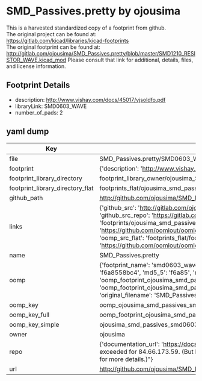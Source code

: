 # SMD_Passives.pretty by ojousima  
This is a harvested standardized copy of a footprint from github.  
The original project can be found at:  
https://gitlab.com/kicad/libraries/kicad-footprints  
The original footprint can be found at:
http://gitlab.com/ojousima/SMD_Passives.pretty/blob/master/SMD1210_RESISTOR_WAVE.kicad_mod
Please consult that link for additional, details, files, and license information.  
## Footprint Details
* description: http://www.vishay.com/docs/45017/vjsoldfo.pdf  
* libraryLink: SMD0603_WAVE  
* number_of_pads: 2  
## yaml dump  
| Key | Value |  
| --- | --- |  
| file | SMD_Passives.pretty/SMD0603_WAVE.kicad_mod |  
| footprint | {'description': 'http://www.vishay.com/docs/45017/vjsoldfo.pdf', 'libraryLink': 'SMD0603_WAVE', 'number_of_pads': 2} |  
| footprint_library_directory | footprint_library_owner/ojousima_SMD_Passives.pretty |  
| footprint_library_directory_flat | footprints_flat/ojousima_smd_passives_smd0603_wave/working |  
| github_path | http://github.com/ojousima/SMD_Passives.pretty/blob/master/SMD0603_WAVE.kicad_mod |  
| links | {'github_src': 'http://gitlab.com/ojousima/SMD_Passives.pretty/blob/master/SMD1210_RESISTOR_WAVE.kicad_mod', 'github_src_repo': 'https://gitlab.com/kicad/libraries/kicad-footprints', 'oomp_bot': 'footprints/ojousima_smd_passives_smd0603_wave/working', 'oomp_bot_github': 'https://github.com/oomlout/oomlout_oomp_footprint_bot/tree/main/footprints/ojousima_smd_passives_smd0603_wave/working', 'oomp_src_flat': 'footprints_flat/footprints_flat/ojousima_smd_passives_smd0603_wave/working', 'oomp_src_flat_github': 'https://github.com/oomlout/oomlout_oomp_footprint_src/tree/main/footprints_flat/ojousima_smd_passives_smd0603_wave/working'} |  
| name | SMD_Passives.pretty |  
| oomp | {'footprint_name': 'smd0603_wave', 'library_name': 'smd_passives', 'md5': 'f6a8558bc40db292a4c1f59548234052', 'md5_10': 'f6a8558bc4', 'md5_5': 'f6a85', 'md5_6': 'f6a855', 'oomp_key': 'oomp_ojousima_smd_passives_smd0603_wave', 'oomp_key_extra': 'oomp_footprint_ojousima_smd_passives_smd0603_wave', 'oomp_key_full': 'oomp_footprint_ojousima_smd_passives_smd0603_wave_f6a855', 'oomp_key_simple': 'ojousima_smd_passives_smd0603_wave', 'original_filename': 'SMD_Passives.pretty/SMD0603_WAVE.kicad_mod', 'owner_name': 'ojousima'} |  
| oomp_key | oomp_ojousima_smd_passives_smd0603_wave |  
| oomp_key_full | oomp_footprint_ojousima_smd_passives_smd0603_wave |  
| oomp_key_simple | ojousima_smd_passives_smd0603_wave |  
| owner | ojousima |  
| repo | {'documentation_url': 'https://docs.github.com/rest/overview/resources-in-the-rest-api#rate-limiting', 'message': "API rate limit exceeded for 84.66.173.59. (But here's the good news: Authenticated requests get a higher rate limit. Check out the documentation for more details.)"} |  
| url | http://github.com/ojousima/SMD_Passives.pretty |  

